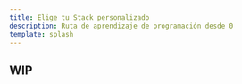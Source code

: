 ```yaml
---
title: Elige tu Stack personalizado
description: Ruta de aprendizaje de programación desde 0
template: splash
---
```


## WIP